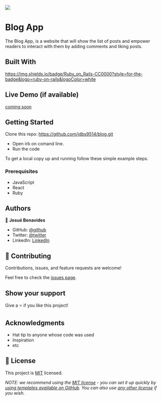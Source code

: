 ![](https://img.shields.io/badge/Microverse-blueviolet)

# Blog App

The Blog App, is a website that will show the list of posts and empower readers to interact with them by adding comments and liking posts.


## Built With

https://img.shields.io/badge/Ruby_on_Rails-CC0000?style=for-the-badge&logo=ruby-on-rails&logoColor=white

## Live Demo (if available)

[coming soon](https://livedemo.com)


## Getting Started

Clone this repo: https://github.com/jdbs9514/blog.git

- Open irb on comand line.
- Run the code 


To get a local copy up and running follow these simple example steps.

### Prerequisites

- JavaScript
- React
- Ruby
## Authors

👤 **Josué Benavides**

- GitHub: [@github](https://github.com/jdbs9514)
- Twitter: [@twitter](https://twitter.com/JODA1015)
- LinkedIn: [LinkedIn](https://linkedin.com/in/macoin)

## 🤝 Contributing

Contributions, issues, and feature requests are welcome!

Feel free to check the [issues page](../../issues/).

## Show your support

Give a ⭐️ if you like this project!

## Acknowledgments

- Hat tip to anyone whose code was used
- Inspiration
- etc

## 📝 License

This project is [MIT](./LICENSE) licensed.

_NOTE: we recommend using the [MIT license](https://choosealicense.com/licenses/mit/) - you can set it up quickly by [using templates available on GitHub](https://docs.github.com/en/communities/setting-up-your-project-for-healthy-contributions/adding-a-license-to-a-repository). You can also use [any other license](https://choosealicense.com/licenses/) if you wish._
